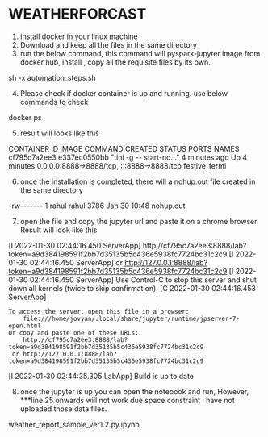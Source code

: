# WEATHERFORCAST
1) install docker in your linux machine
2) Download and keep all the files in the same directory
3) run the below command, this command will pyspark-jupyter image from docker hub, install , copy all the requisite files by its own.

sh -x automation_steps.sh 

4) Please check if docker container is up and running. use below commands to check

docker ps

5) result will looks like this

CONTAINER ID   IMAGE          COMMAND                  CREATED         STATUS         PORTS                                       NAMES
cf795c7a2ee3   e337ec0550bb   "tini -g -- start-no…"   4 minutes ago   Up 4 minutes   0.0.0.0:8888->8888/tcp, :::8888->8888/tcp   festive_fermi

6) once the installation is completed, there will a nohup.out file created in the same directory

-rw------- 1 rahul rahul       3786 Jan 30 10:48 nohup.out

7) open the file and copy the jupyter url and paste it on a chrome browser. Result will look like this 

[I 2022-01-30 02:44:16.450 ServerApp] http://cf795c7a2ee3:8888/lab?token=a9d384198591f2bb7d35135b5c436e5938fc7724bc31c2c9
[I 2022-01-30 02:44:16.450 ServerApp]  or http://127.0.0.1:8888/lab?token=a9d384198591f2bb7d35135b5c436e5938fc7724bc31c2c9
[I 2022-01-30 02:44:16.450 ServerApp] Use Control-C to stop this server and shut down all kernels (twice to skip confirmation).
[C 2022-01-30 02:44:16.453 ServerApp] 
    
    To access the server, open this file in a browser:
        file:///home/jovyan/.local/share/jupyter/runtime/jpserver-7-open.html
    Or copy and paste one of these URLs:
        http://cf795c7a2ee3:8888/lab?token=a9d384198591f2bb7d35135b5c436e5938fc7724bc31c2c9
     or http://127.0.0.1:8888/lab?token=a9d384198591f2bb7d35135b5c436e5938fc7724bc31c2c9
[I 2022-01-30 02:44:35.305 LabApp] Build is up to date

8) once the jupyter is up you can open the notebook and run, However, ***line 25 onwards will not work due space constraint i have not uploaded those data files.

weather_report_sample_ver1.2.py.ipynb
